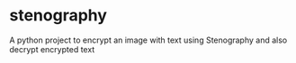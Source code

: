 # stenography
A python project to encrypt an image with text using Stenography and also decrypt encrypted text

